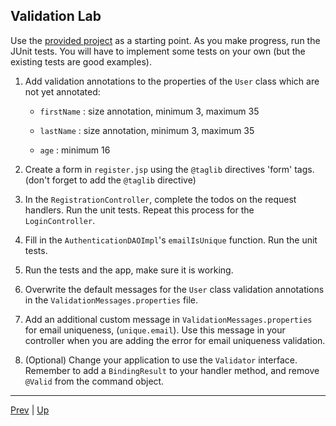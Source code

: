 ## Validation Lab

 Use the [provided project][lab] as a starting point. As you make progress, run the JUnit tests. You will have to implement some tests on your own (but the existing tests are good examples).

1. Add validation annotations to the properties of the `User` class which are not yet annotated:  

   * `firstName` : size annotation, minimum 3, maximum 35

   * `lastName` : size annotation, minimum 3, maximum 35

   * `age` : minimum 16


2. Create a form in `register.jsp` using the `@taglib` directives 'form' tags. (don't forget to add the `@taglib` directive)  

3. In the `RegistrationController`, complete the todos on the request handlers. Run the unit tests. Repeat this process for the `LoginController`.

4. Fill in the `AuthenticationDAOImpl`'s `emailIsUnique` function. Run the unit tests.

5. Run the tests and the app, make sure it is working.  

6. Overwrite the default messages for the `User` class validation annotations in the `ValidationMessages.properties` file.

7. Add an additional custom message in `ValidationMessages.properties` for email uniqueness, (`unique.email`). Use this message in your controller when you are adding the error for email uniqueness validation.

8. (Optional) Change your application to use the `Validator` interface. Remember to add a `BindingResult` to your handler method, and remove `@Valid` from the command object.

<hr>

[Prev](unittestingvalidation.md) | [Up](../README.md)

[lab]:../code/ValidationLab
